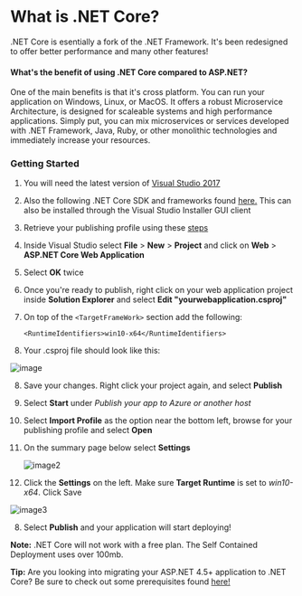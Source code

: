 # What is .NET Core?
.NET Core is esentially a fork of the .NET Framework. It's been redesigned to offer better performance and many other features!

#### What's the benefit of using .NET Core compared to ASP.NET?
One of the main benefits is that it's cross platform. You can run your application on Windows, Linux, or MacOS.
It offers a robust Microservice Architecture, is designed for scaleable systems and high performance applications. Simply put, you can mix microservices or services developed with .NET Framework, Java, Ruby, or other monolithic technologies and immediately increase your resources.

### Getting Started
1. You will need the latest version of [Visual Studio 2017](https://www.visualstudio.com/downloads/)

2. Also the following .NET Core SDK and frameworks found [here.](https://www.microsoft.com/net/download/windows) This can also be installed through the Visual Studio Installer GUI client

3. Retrieve your publishing profile using these [steps](https://www.gearhost.com/documentation/how-to-publish-your-app-from-visual-studio)

4. Inside Visual Studio select **File** > **New** > **Project** and click on **Web** > **ASP.NET Core Web Application**

5. Select **OK** twice 

6. Once you're ready to publish, right click on your web application project inside **Solution Explorer** and select **Edit "yourwebapplication.csproj"**

7. On top of the `<TargetFrameWork>` section add the following:

   `<RuntimeIdentifiers>win10-x64</RuntimeIdentifiers>`

8. Your .csproj file should look like this:

![image](https://raw.githubusercontent.com/GearHost/Docs/master/Images/net-core-csproj.png)


8. Save your changes. Right click your project again, and select **Publish**

9. Select **Start** under *Publish your app to Azure or another host* 

10. Select **Import Profile** as the option near the bottom left, browse for your publishing profile and select **Open**

11. On the summary page below select **Settings**

    ![image2](https://github.com/GearHost/Docs/blob/master/Images/net-core-step-3.png)

12. Click the **Settings** on the left. Make sure **Target Runtime** is set to *win10-x64*. Click Save

![image3](https://github.com/GearHost/Docs/blob/master/Images/net-core-step-4.png)


8. Select **Publish** and your application will start deploying!

**Note:** .NET Core will not work with a free plan. The Self Contained Deployment uses over 100mb.


**Tip:** Are you looking into migrating your ASP.NET 4.5+ application to .NET Core? Be sure to check out some prerequisites found [here!](https://docs.microsoft.com/en-us/dotnet/standard/choosing-core-framework-server)